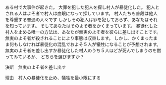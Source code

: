 ある村で大事件が起きた。
大罪を犯した犯人を探し村人が暴徒化した。
犯人とされる人はよそ者で村人は血眼になって探しています。
村人たちも普段は他人を尊重する普通の人々です
しかしその犯人は罪を犯しておらず、あなたはそれを知っています。
そしてあなたはそのよそ者をかくまっています。
暴徒化した村人を止める唯一の方法は、あなたが無実のよそ者を彼らに差し出すことです。
無実のよそ者が殺されることにより事態は収束します。
しかし、かくまったまま何もしなければ暴徒化の混乱でおよそ５人が犠牲になることが予想されます。
無実のよそ者を差し出すか暴徒化した村人のうち５人ほどが死んでしまうのを黙ってみているか、
どちらを選びますか？



決断　無実のよそ者を差し出す

理由　村人の暴徒化を止め、犠牲を最小限にする
